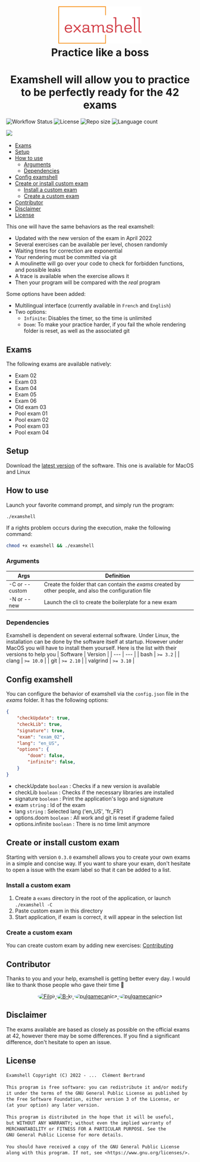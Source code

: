 <h1 align="center">
  <img height="100" src="md/logo.svg" alt="logo"><br>
	Practice like a boss
</h1>

<h1 align="center">Examshell will allow you to practice to be perfectly ready for the 42 exams</h1>

<img alt="Workflow Status" src="https://img.shields.io/github/actions/workflow/status/c-bertran/42-exam-shell/.github/workflows/release.yml?style=flat-square"/> <img alt="License" src="https://img.shields.io/github/license/c-bertran/42-exam-shell?style=flat-square"> <img alt="Repo size" src="https://img.shields.io/github/repo-size/c-bertran/42-exam-shell?style=flat-square" /> <img alt="Language count" src="https://img.shields.io/github/languages/count/c-bertran/42-exam-shell?style=flat-square">

<img src="md/main.gif"></img>

- [Exams](#exams)
- [Setup](#setup)
- [How to use](#how-to-use)
	- [Arguments](#arguments)
	- [Dependencies](#dependencies)
- [Config examshell](#config-examshell)
- [Create or install custom exam](#create-or-install-custom-exam)
	- [Install a custom exam](#install-a-custom-exam)
	- [Create a custom exam](#create-a-custom-exam)
- [Contributor](#contributor)
- [Disclaimer](#disclaimer)
- [License](#license)

This one will have the same behaviors as the real examshell:
- Updated with the new version of the exam in April 2022
- Several exercises can be available per level, chosen randomly
- Waiting times for correction are exponential
- Your rendering must be committed via git
- A moulinette will go over your code to check for forbidden functions, and possible leaks
- A trace is available when the exercise allows it
- Then your program will be compared with the _real_ program

Some options have been added:
- Multilingual interface (currently available in `French` and `English`)
- Two options:
  - `Infinite`: Disables the timer, so the time is unlimited
  - `Doom`: To make your practice harder, if you fail the whole rendering folder is reset, as well as the associated git

## Exams
The following exams are available natively:
- Exam 02
- Exam 03
- Exam 04
- Exam 05
- Exam 06
- Old exam 03
- Pool exam 01
- Pool exam 02
- Pool exam 03
- Pool exam 04

## Setup
Download the <a href="https://github.com/c-bertran/42-exam-shell/releases/latest">latest version</a> of the software. This one is available for MacOS and Linux

## How to use
Launch your favorite command prompt, and simply run the program:
```sh
./examshell
```

If a rights problem occurs during the execution, make the following command:
```sh
chmod +x examshell && ./examshell
```

### Arguments
| Args | Definition |
| --- | --- |
| -C or --custom | Create the folder that can contain the *exams* created by other people, and also the configuration file |
| -N or --new | Launch the cli to create the boilerplate for a new exam |

### Dependencies
Examshell is dependent on several external software. Under Linux, the installation can be done by the software itself at startup. However under MacOS you will have to install them yourself. Here is the list with their versions to help you
| Software | Version |
| --- | --- |
| bash | `>= 3.2` |
| clang | `>= 10.0` |
| git | `>= 2.10` |
| valgrind | `>= 3.10` |

## Config examshell
You can configure the behavior of examshell via the `config.json` file in the *exams* folder.
It has the following options:
```json
{
	"checkUpdate": true,
	"checkLib": true,
	"signature": true,
	"exam": "exam_02",
	"lang": "en_US",
	"options": {
		"doom": false,
		"infinite": false,
	}
}
```

- checkUpdate `boolean` : Checks if a new version is available
- checkLib `boolean` : Checks if the necessary libraries are installed
- signature `boolean` : Print the application's logo and signature
- exam `string` : Id of the exam
- lang `string` : Selected lang ('en_US', 'fr_FR')
- options.doom `boolean` : All work and git is reset if grademe failed
- options.infinite `boolean` : There is no time limit anymore

## Create or install custom exam
Starting with version `0.3.0` examshell allows you to create your own exams in a simple and concise way.
If you want to share your exam, don't hesitate to open a issue with the exam label so that it can be added to a list.

### Install a custom exam
1. Create a `exams` directory in the root of the application, or launch `./examshell -C`
2. Paste custom exam in this directory
3. Start application, if exam is correct, it will appear in the selection list

### Create a custom exam
You can create custom exam by adding new exercises: [Contributing](CONTRIBUTING.md)

## Contributor
Thanks to you and your help, examshell is getting better every day. I would like to thank those people who gave their time 🧡

<div align="center">
	<a href="https://github.com/Filoji">
		<img alt="Filoji" width="70" style="border-radius: 50%" src="https://avatars.githubusercontent.com/u/67588131?v=4" />
	</a>
	<a href="https://github.com/B-ki">
		<img alt="B-ki" width="70" style="border-radius: 50%" src="https://avatars.githubusercontent.com/u/87602480?s=200&v=4" />
	</a>
	<a href="https://github.com/pulgamecanica">
		<img alt="pulgamecanica" width="70" style="border-radius: 50%" src="https://avatars.githubusercontent.com/u/28810331?v=4" />
	</a>
	<a href="https://github.com/ThatsLucas">
		<img alt="pulgamecanica" width="70" style="border-radius: 50%" src="https://avatars.githubusercontent.com/u/89994389?v=4" />
	</a>
</div>

## Disclaimer
The exams available are based as closely as possible on the official exams at 42, however there may be some differences.
If you find a significant difference, don't hesitate to open an issue.

## License
```text
Examshell Copyright (C) 2022 - ...  Clément Bertrand
    
This program is free software: you can redistribute it and/or modify
it under the terms of the GNU General Public License as published by
the Free Software Foundation, either version 3 of the License, or
(at your option) any later version.

This program is distributed in the hope that it will be useful,
but WITHOUT ANY WARRANTY; without even the implied warranty of
MERCHANTABILITY or FITNESS FOR A PARTICULAR PURPOSE. See the
GNU General Public License for more details.

You should have received a copy of the GNU General Public License
along with this program. If not, see <https://www.gnu.org/licenses/>.
```
